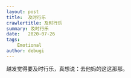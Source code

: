 ```yaml
---
layout: post
title:  及时行乐
crawlertitle: 及时行乐
summary: 及时行乐
date:   2020-07-26
tags: 
    Emotional
author: debugi
---
```


越发觉得要及时行乐，真想说：去他妈的这这那那。









